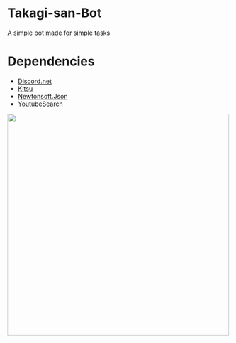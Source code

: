# Takagi-san-Bot
A simple bot made for simple tasks

# Dependencies
<ul>
    <li><a href="https://github.com/RogueException/Discord.Net">Discord.net</a></li>
    <li><a href="https://github.com/KurozeroPB/Kitsu">Kitsu</a></li>
    <li><a href="https://github.com/JamesNK/Newtonsoft.Json">Newtonsoft.Json</a></li>
    <li><a href="https://github.com/mrklintscher/YoutubeSearch">YoutubeSearch</a></li>
</ul>

<img src="https://lolisafe.moe/IcdbvU5F.jpg" height="500px">

